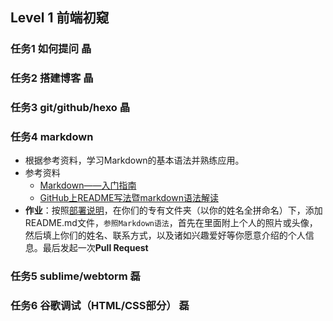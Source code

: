 ## Level 1 前端初窥
### 任务1   如何提问	晶
### 任务2   搭建博客	晶
### 任务3   git/github/hexo	晶
### 任务4   markdown	
+ 根据参考资料，学习Markdown的基本语法并熟练应用。
+ 参考资料
	- [Markdown——入门指南](http://www.jianshu.com/p/1e402922ee32/)
	- [GitHub上README写法暨markdown语法解读](http://www.tuicool.com/articles/zIJrEjn)
+  **作业**：按照[部署说明](https://github.com/CQUPTBee/FE-Study)，在你们的专有文件夹（以你的姓名全拼命名）下，添加README.md文件，`参照Markdown语法`，首先在里面附上个人的照片或头像，然后填上你们的姓名、联系方式，以及诸如兴趣爱好等你愿意介绍的个人信息。最后发起一次**Pull Request**
### 任务5   sublime/webtorm		磊
### 任务6   谷歌调试（HTML/CSS部分）	磊
